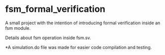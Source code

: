 # fsm_formal_verification

A small project with the intention of introducing formal verification inside an fsm module.

Details about fsm operation inside fsm.sv.

*A simulation.do file was made for easier code compilation and testing.
